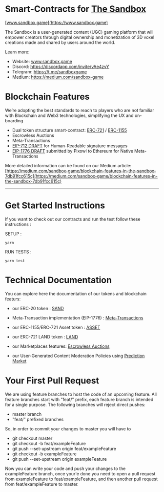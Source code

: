 # Smart-Contracts for [The Sandbox](https://www.sandbox.game)

[www.sandbox.game](https://www.sandbox.game)

The Sandbox is a user-generated content (UGC) gaming platform that will empower creators through digital ownership and monetization of 3D voxel creations made and shared by users around the world.

Learn more:

- Website: www.sandbox.game
- Discord: https://discordapp.com/invite/vAe4zvY
- Telegram: https://t.me/sandboxgame
- Medium: https://medium.com/sandbox-game

# Blockchain Features

We’re adopting the best standards to reach to players who are not familiar with Blockchain and Web3 technologies, simplifying the UX and on-boarding

- Dual token structure smart-contract: [ERC-721](https://eips.ethereum.org/EIPS/eip-721) / [ERC-1155](https://eips.ethereum.org/EIPS/eip-1155)
- Escrowless Auctions
- Meta-Transactions
- [EIP-712 DRAFT](https://eips.ethereum.org/EIPS/eip-712) for Human-Readable signature messages
- [EIP-1776 DRAFT](https://github.com/ethereum/EIPs/issues/1776) submitted by Pixowl to Ethereum for Native Meta-Transactions

More detailed information can be found on our Medium article: [https://medium.com/sandbox-game/blockchain-features-in-the-sandbox-7db91fcc615c](https://medium.com/sandbox-game/blockchain-features-in-the-sandbox-7db91fcc615c)

---

# Get Started Instructions

If you want to check out our contracts and run the test follow these instructions :

SETUP :

```
yarn
```

RUN TESTS :

```
yarn test
```

# Technical Documentation

You can explore here the documentation of our tokens and blockchain featurs:

- our ERC-20 token : [SAND](documentation/Sand.md)
- Meta-Transaction implementation (EIP-1776) : [Meta-Transactions](documentation/meta_transactions.md)

- our ERC-1155/ERC-721 Asset token : [ASSET](documentation/Asset.md)

- our ERC-721 LAND token : [LAND](documentation/Land.md)

- our Marketplaces features: [Escrowless Auctions](documentation/escrow_less_auctions.md)
- our User-Generated Content Moderation Policies using [Prediction Market](documentation/curation.md)

# Your First Pull Request

We are using feature branches to host the code of an upcoming feature. All feature branches start with "feat/"
prefix, each feature branch is intended for a single purpose.
The following branches will reject direct pushes:

- master branch
- "feat/" prefixed branches

So, in order to commit your changes to master you will have to

- git checkout master
- git checkout -b feat/exampleFeature
- git push --set-upstream origin feat/exampleFeature
- git checkout -b exampleFeature
- git push --set-upstream origin exampleFeature

Now you can write your code and push your changes to the exampleFeature branch, once your'e done you need to open
a pull request from exampleFeature to feat/exampleFeature, and then another pull request from feat/exampleFeature to master.
